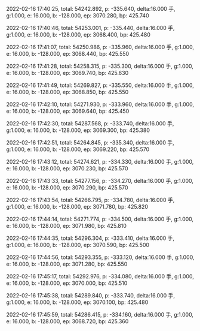 2022-02-16 17:40:25, total: 54242.892, p: -335.640, delta:16.000 手, g:1.000, e: 16.000, b: -128.000, ep: 3070.280, bp: 425.740

2022-02-16 17:40:46, total: 54253.001, p: -335.440, delta:16.000 手, g:1.000, e: 16.000, b: -128.000, ep: 3068.400, bp: 425.480

2022-02-16 17:41:07, total: 54250.986, p: -335.960, delta:16.000 手, g:1.000, e: 16.000, b: -128.000, ep: 3068.440, bp: 425.550

2022-02-16 17:41:28, total: 54258.315, p: -335.300, delta:16.000 手, g:1.000, e: 16.000, b: -128.000, ep: 3069.740, bp: 425.630

2022-02-16 17:41:49, total: 54269.827, p: -335.550, delta:16.000 手, g:1.000, e: 16.000, b: -128.000, ep: 3068.850, bp: 425.550

2022-02-16 17:42:10, total: 54271.930, p: -333.960, delta:16.000 手, g:1.000, e: 16.000, b: -128.000, ep: 3069.640, bp: 425.450

2022-02-16 17:42:30, total: 54287.568, p: -333.740, delta:16.000 手, g:1.000, e: 16.000, b: -128.000, ep: 3069.300, bp: 425.380

2022-02-16 17:42:51, total: 54264.845, p: -335.340, delta:16.000 手, g:1.000, e: 16.000, b: -128.000, ep: 3069.220, bp: 425.570

2022-02-16 17:43:12, total: 54274.621, p: -334.330, delta:16.000 手, g:1.000, e: 16.000, b: -128.000, ep: 3070.230, bp: 425.570

2022-02-16 17:43:33, total: 54277.156, p: -334.270, delta:16.000 手, g:1.000, e: 16.000, b: -128.000, ep: 3070.290, bp: 425.570

2022-02-16 17:43:54, total: 54266.795, p: -334.780, delta:16.000 手, g:1.000, e: 16.000, b: -128.000, ep: 3071.780, bp: 425.820

2022-02-16 17:44:14, total: 54271.774, p: -334.500, delta:16.000 手, g:1.000, e: 16.000, b: -128.000, ep: 3071.980, bp: 425.810

2022-02-16 17:44:35, total: 54296.304, p: -333.410, delta:16.000 手, g:1.000, e: 16.000, b: -128.000, ep: 3070.590, bp: 425.500

2022-02-16 17:44:56, total: 54293.355, p: -333.120, delta:16.000 手, g:1.000, e: 16.000, b: -128.000, ep: 3071.280, bp: 425.550

2022-02-16 17:45:17, total: 54292.976, p: -334.080, delta:16.000 手, g:1.000, e: 16.000, b: -128.000, ep: 3070.000, bp: 425.510

2022-02-16 17:45:38, total: 54289.840, p: -333.740, delta:16.000 手, g:1.000, e: 16.000, b: -128.000, ep: 3070.100, bp: 425.480

2022-02-16 17:45:59, total: 54286.415, p: -334.160, delta:16.000 手, g:1.000, e: 16.000, b: -128.000, ep: 3068.720, bp: 425.360